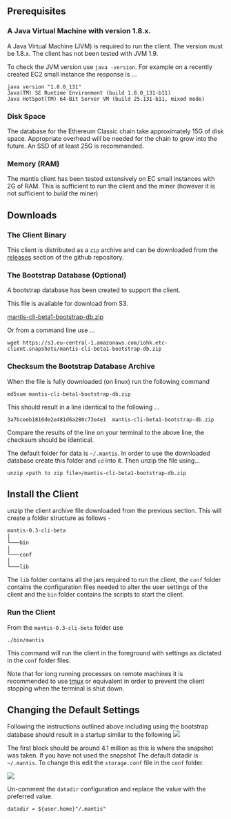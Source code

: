 ## Prerequisites

### A Java Virtual Machine with version 1.8.x.

A Java Virtual Machine (JVM) is required to run the client. The version must be 1.8.x. The client has not been tested with JVM 1.9.

To check the JVM version use `java -version`. For example on a recently created  EC2 small instance the response is ...
```
java version "1.8.0_131"
Java(TM) SE Runtime Environment (build 1.8.0_131-b11)
Java HotSpot(TM) 64-Bit Server VM (build 25.131-b11, mixed mode)
```
### Disk Space 
The database for the Ethereum Classic chain take approximately 15G of disk space. 
Appropriate overhead will be needed for the chain to grow into the future. 
An SSD of at least 25G is recommended.  

### Memory (RAM) 
The mantis client has been tested extensively on EC small instances with 2G of RAM. 
This is sufficient to run the client and the miner (however it is not sufficient to *build* the miner)

## Downloads
### The Client Binary
This client is distributed as a `zip` archive and can be downloaded from the [releases](https://github.com/input-output-hk/etc-client/releases) section of the github repository. 
 
### The Bootstrap Database (Optional)
A bootstrap database has been created to support the client.
 
This file is available for download from S3. 

[mantis-cli-beta1-bootstrap-db.zip](https://s3.eu-central-1.amazonaws.com/iohk.etc-client.snapshots/mantis-cli-beta1-bootstrap-db.zip)

Or from a command line use ... 

```wget https://s3.eu-central-1.amazonaws.com/iohk.etc-client.snapshots/mantis-cli-beta1-bootstrap-db.zip```

### Checksum the Bootstrap Database Archive 

When the file is fully downloaded (on linux) run the following command 

```md5sum mantis-cli-beta1-bootstrap-db.zip```

This should result in a line identical to the following ...

```3a7bceeb1816de2e481d6a280c73e4e1  mantis-cli-beta1-bootstrap-db.zip```

Compare the results of the line on your terminal to the above line, the checksum should be identical.

The default folder for data is `~/.mantis`. In order to use the downloaded database create this folder and `cd` into it. Then unzip the file using...

`unzip <path to zip file>/mantis-cli-beta1-bootstrap-db.zip`

## Install the Client

unzip the client archive file downloaded from the previous section. This will create a folder structure as follows -

``` 
mantis-0.3-cli-beta
│   
└───bin
│   
└───conf
│   
└───lib
```
The `lib` folder contains all the jars required to run the client, the `conf` folder contains the configuration files needed to alter the user settings of the client and the `bin` folder contains the scripts to start the client.

### Run the Client

From the `mantis-0.3-cli-beta` folder use 

`./bin/mantis`

This command will run the client in the foreground with settings as dictated in the `conf` folder files. 

Note that for long running processes on remote machines it is recommended to use [tmux](https://www.rosehosting.com/blog/getting-started-with-tmux/) or equivalent in order to prevent the client stopping when the terminal is shut down.

## Changing the Default Settings
Following the instructions outlined above including using the bootstrap database should result in a startup similar to the following 
![](https://s3.eu-central-1.amazonaws.com/iohk.etc-client.snapshots/Start_with_bootstrap.png)

The first block should be around 4.1 million as this is where the snapshot was taken. If you have not used the snapshot 
The default datadir is `~/.mantis`. To change this edit the `storage.conf` file in the `conf` folder.

![](https://s3.eu-central-1.amazonaws.com/iohk.etc-client.snapshots/default_data_dir.png)

Un-comment the `datadir` configuration and replace the value with the preferred value.

```datadir = ${user.home}"/.mantis" ```